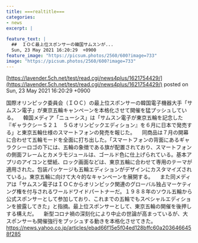 ```yaml
---
title: ===realtitle===
categories:
- news
excerpt: |
  
feature_text: |
  ##  ＩＯＣ最上位スポンサーの韓国サムスンが...
  Sun, 23 May 2021 16:20:29  +0900
feature_image: "https://picsum.photos/2560/600?image=733"
image: "https://picsum.photos/2560/600?image=733"
---
```


[https://lavender.5ch.net/test/read.cgi/news4plus/1621754429/](https://lavender.5ch.net/test/read.cgi/news4plus/1621754429/)
posted on Sun, 23 May 2021 16:20:29  +0900

<!--more-->

国際オリンピック委員会（ＩＯＣ）の最上位スポンサーの韓国電子機器大手「サムスン電子」が東京五輪キャンペーンを本格化させて開催を猛プッシュしている。 　韓国メディア「ニューシス」は「サムスン電子が東京五輪を記念した『ギャラクシーＳ２１　５Ｇオリンピックエディション』を６月に日本で発売する」と東京五輪仕様のスマートフォンの発売を報じた。 　同商品は７月の開幕に合わせて五輪モードを全面に打ち出した。「スマートフォンの背面にあるギャラクシーロゴの下には、五輪の象徴である旗が配置されており、スマートフォンの側面フレームとカメラモジュールは、ゴールド色に仕上げられている。基本アプリのアイコンと壁紙、ロック画面などは、東京五輪に合わせて専用のテーマが適用された。包装パッケージも五輪エディションがデザインにカスタマイズされている」。東京五輪に向けて大々的なキャンペーンを展開する。 　また同メディアは「サムスン電子はＩＯＣからオリンピック関連のグローバル独占マーケティング権を付与されるワールドワイドパートナーだ。１９８８年のソウル五輪から公式スポンサーとして参加しており、これまでの五輪でもスペシャルエディションを披露してきた」と指摘。最上位スポンサーとして、東京五輪の開催を後押しする構えだ。 　新型コロナ禍の深刻化により中止の世論が高まっているが、大スポンサーも開催強行をプッシュする動きを本格化させてきた。 https://news.yahoo.co.jp/articles/ebad66f15e5f04ed128bffc60a2036466458f285
